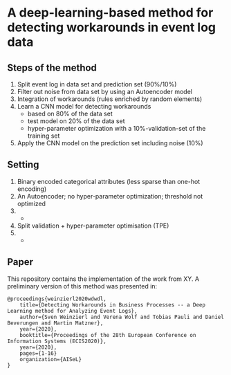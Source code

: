 # A deep-learning-based method for detecting workarounds in event log data

## Steps of the method
1. Split event log in data set and prediction set (90%/10%)
2. Filter out noise from data set by using an Autoencoder model
3. Integration of workarounds (rules enriched by random elements)
4. Learn a CNN model for detecting workarounds 
    - based on 80% of the data set
    - test model on 20% of the data set 
    - hyper-parameter optimization with a 10%-validation-set of the training set
5. Apply the CNN model on the prediction set including noise (10%)

## Setting
1. Binary encoded categorical attributes (less sparse than one-hot encoding)
2. An Autoencoder; no hyper-parameter optimization; threshold not optimized 
3. -
4. Split validation + hyper-parameter optimisation (TPE)
5. -

## Paper
This repository contains the implementation of the work from XY.
A preliminary version of this method was presented in:
```
@proceedings{weinzierl2020wdwdl,
    title={Detecting Workarounds in Business Processes -- a Deep Learning method for Analyzing Event Logs},
    author={Sven Weinzierl and Verena Wolf and Tobias Pauli and Daniel Beverungen and Martin Matzner},
    year={2020},
    booktitle={Proceedings of the 28th European Conference on Information Systems (ECIS2020)},
    year={2020},
    pages={1-16}
    organization={AISeL}
}
```






